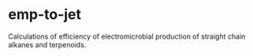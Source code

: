 # emp-to-jet
Calculations of efficiency of electromicrobial production of straight chain alkanes and terpenoids. 
